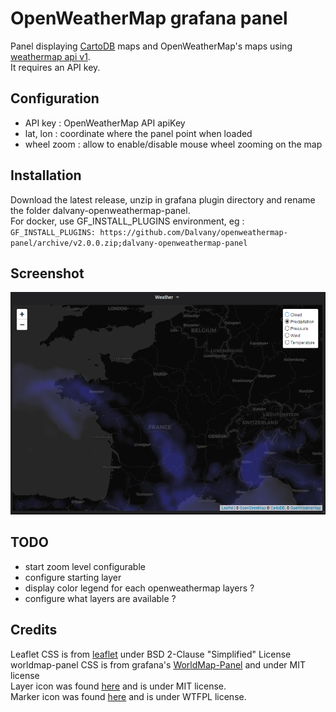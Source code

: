 # OpenWeatherMap grafana panel

Panel displaying [CartoDB](https://carto.com/attribution) maps and OpenWeatherMap's maps using [weathermap api v1](https://openweathermap.org/api/weathermaps).  
It requires an API key.

## Configuration

- API key : OpenWeatherMap API apiKey
- lat, lon : coordinate where the panel point when loaded
- wheel zoom : allow to enable/disable mouse wheel zooming on the map

## Installation

Download the latest release, unzip in grafana plugin directory and rename the folder dalvany-openweathermap-panel.  
For docker, use GF_INSTALL_PLUGINS environment, eg : `GF_INSTALL_PLUGINS: https://github.com/Dalvany/openweathermap-panel/archive/v2.0.0.zip;dalvany-openweathermap-panel`

## Screenshot

![screenshot](https://github.com/Dalvany/openweathermap-panel/raw/master/src/images/screenshot.png)

## TODO

- start zoom level configurable
- configure starting layer
- display color legend for each openweathermap layers ?
- configure what layers are available ?

## Credits

Leaflet CSS is from [leaflet](https://github.com/Leaflet/Leaflet) under BSD 2-Clause "Simplified" License  
worldmap-panel CSS is from grafana's [WorldMap-Panel](https://github.com/grafana/worldmap-panel) and under MIT license  
Layer icon was found [here](https://www.iconfinder.com/icons/2561455/layers_icon) and is under MIT license.  
Marker icon was found [here](https://www.iconfinder.com/icons/2639858/marker_icon) and is under WTFPL license.
